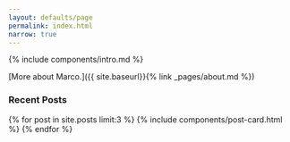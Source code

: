 ```yaml
---
layout: defaults/page
permalink: index.html
narrow: true
---
```


{% include components/intro.md %}

[More about Marco.]({{ site.baseurl}}{% link _pages/about.md %})








### Recent Posts

{% for post in site.posts limit:3 %}
{% include components/post-card.html %}
{% endfor %}
